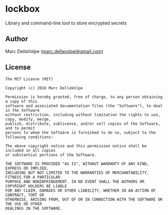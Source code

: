 # lockbox

Library and command-line tool to store encrypted secrets

## Author

Marc DellaVolpe  (marc.dellavolpe@gmail.com)

## License
    The MIT License (MIT)

    Copyright (c) 2016 Marc DellaVolpe

    Permission is hereby granted, free of charge, to any person obtaining a copy of this
    software and associated documentation files (the "Software"), to deal in the Software
    without restriction, including without limitation the rights to use, copy, modify, merge,
    publish, distribute, sublicense, and/or sell copies of the Software, and to permit
    persons to whom the Software is furnished to do so, subject to the following conditions:

    The above copyright notice and this permission notice shall be included in all copies
    or substantial portions of the Software.

    THE SOFTWARE IS PROVIDED "AS IS", WITHOUT WARRANTY OF ANY KIND, EXPRESS OR IMPLIED,
    INCLUDING BUT NOT LIMITED TO THE WARRANTIES OF MERCHANTABILITY, FITNESS FOR A PARTICULAR
    PURPOSE AND NONINFRINGEMENT. IN NO EVENT SHALL THE AUTHORS OR COPYRIGHT HOLDERS BE LIABLE
    FOR ANY CLAIM, DAMAGES OR OTHER LIABILITY, WHETHER IN AN ACTION OF CONTRACT, TORT OR
    OTHERWISE, ARISING FROM, OUT OF OR IN CONNECTION WITH THE SOFTWARE OR THE USE OR OTHER
    DEALINGS IN THE SOFTWARE.
